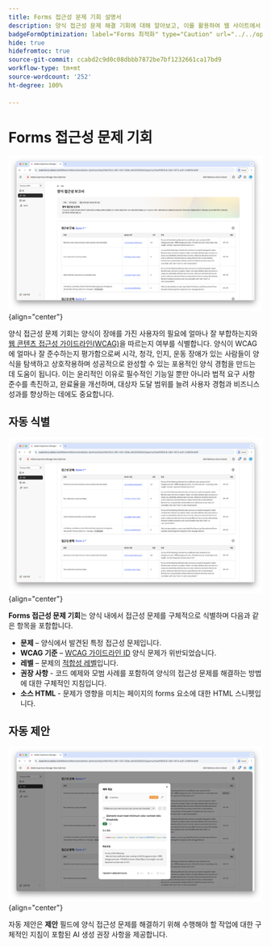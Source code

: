 ```yaml
---
title: Forms 접근성 문제 기회 설명서
description: 양식 접근성 문제 해결 기회에 대해 알아보고, 이를 활용하여 웹 사이트에서 양식 접근성과 사용자 경험을 개선하는 방법을 알아봅니다.
badgeFormOptimization: label="Forms 최적화" type="Caution" url="../../opportunity-types/form-optimization.md" tooltip="Forms 최적화"
hide: true
hidefromtoc: true
source-git-commit: ccabd2c9d0c08dbbb7872be7bf1232661ca17bd9
workflow-type: tm+mt
source-wordcount: '252'
ht-degree: 100%

---
```



# Forms 접근성 문제 기회

![Forms 접근성 문제 기회](./assets/forms-accessibility-issues/hero.png){align="center"}

양식 접근성 문제 기회는 양식이 장애를 가진 사용자의 필요에 얼마나 잘 부합하는지와 [웹 콘텐츠 접근성 가이드라인(WCAG)](https://www.w3.org/TR/WCAG21/)을 따르는지 여부를 식별합니다. 양식이 WCAG에 얼마나 잘 준수하는지 평가함으로써 시각, 청각, 인지, 운동 장애가 있는 사람들이 양식을 탐색하고 상호작용하며 성공적으로 완성할 수 있는 포용적인 양식 경험을 만드는 데 도움이 됩니다. 이는 윤리적인 이유로 필수적인 기능일 뿐만 아니라 법적 요구 사항 준수를 촉진하고, 완료율을 개선하며, 대상자 도달 범위를 늘려 사용자 경험과 비즈니스 성과를 향상하는 데에도 중요합니다.

## 자동 식별

![양식 접근성 문제 자동 식별](./assets/forms-accessibility-issues/auto-identify.png){align="center"}

**Forms 접근성 문제 기회**&#x200B;는 양식 내에서 접근성 문제를 구체적으로 식별하며 다음과 같은 항목을 포함합니다.

* **문제** – 양식에서 발견된 특정 접근성 문제입니다.
* **WCAG 기준** – [WCAG 가이드라인 ID](https://www.w3.org/TR/WCAG21/) 양식 문제가 위반되었습니다.
* **레벨** – 문제의 [적합성 레벨](https://www.w3.org/WAI/WCAG21/Understanding/conformance#levels)입니다.
* **권장 사항** - 코드 예제와 모범 사례를 포함하여 양식의 접근성 문제를 해결하는 방법에 대한 구체적인 지침입니다.
* **소스 HTML** - 문제가 영향을 미치는 페이지의 forms 요소에 대한 HTML 스니펫입니다.

## 자동 제안

![양식 접근성 문제 자동 제안](./assets/forms-accessibility-issues/auto-suggest.png){align="center"}

자동 제안은 **제안** 필드에 양식 접근성 문제를 해결하기 위해 수행해야 할 작업에 대한 구체적인 지침이 포함된 AI 생성 권장 사항을 제공합니다.

<!-- 

## Auto-optimize

[!BADGE Ultimate]{type=Positive tooltip="Ultimate"}

![Auto-optimize forms accessibility issues](./assets/accessibility-issues/auto-optimize.png){align="center"}

Sites Optimizer Ultimate adds the ability to deploy auto-optimization for the form accessibility issues found.

>[!BEGINTABS]

>[!TAB Deploy optimization]

{{auto-optimize-deploy-optimization-slack}}

>[!TAB Request approval]

{{auto-optimize-request-approval}}

>[!ENDTABS]
-->

